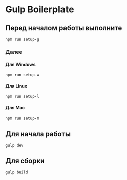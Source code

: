 # Gulp Boilerplate


## Перед началом работы выполните
```
npm run setup-g
```

### Далее

#### Для **Windows**
```
npm run setup-w
```
#### Для **Linux**
```
npm run setup-l
```
#### Для **Mac**
```
npm run setup-m
```

## Для начала работы

```
gulp dev
```

## Для сборки
```
gulp build
```